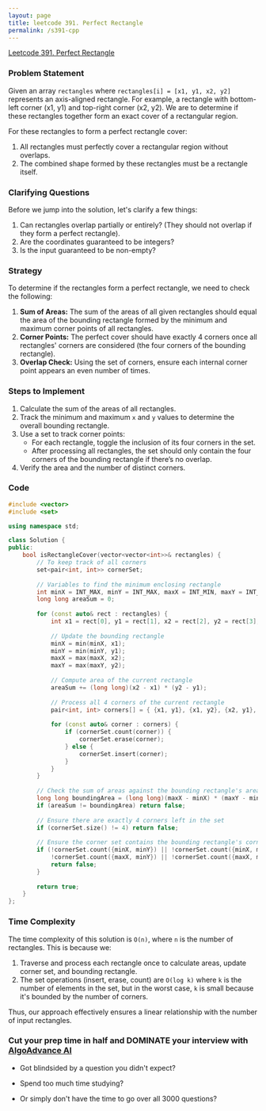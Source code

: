 ```yaml
---
layout: page
title: leetcode 391. Perfect Rectangle
permalink: /s391-cpp
---
```

[Leetcode 391. Perfect Rectangle](https://algoadvance.github.io/algoadvance/l391)
### Problem Statement

Given an array `rectangles` where `rectangles[i] = [x1, y1, x2, y2]` represents an axis-aligned rectangle. For example, a rectangle with bottom-left corner (x1, y1) and top-right corner (x2, y2). We are to determine if these rectangles together form an exact cover of a rectangular region.

For these rectangles to form a perfect rectangle cover:
1. All rectangles must perfectly cover a rectangular region without overlaps.
2. The combined shape formed by these rectangles must be a rectangle itself.

### Clarifying Questions

Before we jump into the solution, let's clarify a few things:
1. Can rectangles overlap partially or entirely? (They should not overlap if they form a perfect rectangle).
2. Are the coordinates guaranteed to be integers?
3. Is the input guaranteed to be non-empty?

### Strategy

To determine if the rectangles form a perfect rectangle, we need to check the following:

1. **Sum of Areas:** The sum of the areas of all given rectangles should equal the area of the bounding rectangle formed by the minimum and maximum corner points of all rectangles.
2. **Corner Points:** The perfect cover should have exactly 4 corners once all rectangles' corners are considered (the four corners of the bounding rectangle).
3. **Overlap Check:** Using the set of corners, ensure each internal corner point appears an even number of times.

### Steps to Implement

1. Calculate the sum of the areas of all rectangles.
2. Track the minimum and maximum `x` and `y` values to determine the overall bounding rectangle.
3. Use a set to track corner points:
   - For each rectangle, toggle the inclusion of its four corners in the set.
   - After processing all rectangles, the set should only contain the four corners of the bounding rectangle if there’s no overlap.
4. Verify the area and the number of distinct corners.

### Code

```cpp
#include <vector>
#include <set>

using namespace std;

class Solution {
public:
    bool isRectangleCover(vector<vector<int>>& rectangles) {
        // To keep track of all corners
        set<pair<int, int>> cornerSet;
        
        // Variables to find the minimum enclosing rectangle
        int minX = INT_MAX, minY = INT_MAX, maxX = INT_MIN, maxY = INT_MIN;
        long long areaSum = 0;
        
        for (const auto& rect : rectangles) {
            int x1 = rect[0], y1 = rect[1], x2 = rect[2], y2 = rect[3];
            
            // Update the bounding rectangle
            minX = min(minX, x1);
            minY = min(minY, y1);
            maxX = max(maxX, x2);
            maxY = max(maxY, y2);
            
            // Compute area of the current rectangle
            areaSum += (long long)(x2 - x1) * (y2 - y1);
            
            // Process all 4 corners of the current rectangle
            pair<int, int> corners[] = { {x1, y1}, {x1, y2}, {x2, y1}, {x2, y2} };
            
            for (const auto& corner : corners) {
                if (cornerSet.count(corner)) {
                    cornerSet.erase(corner);
                } else {
                    cornerSet.insert(corner);
                }
            }
        }
        
        // Check the sum of areas against the bounding rectangle's area
        long long boundingArea = (long long)(maxX - minX) * (maxY - minY);
        if (areaSum != boundingArea) return false;
        
        // Ensure there are exactly 4 corners left in the set
        if (cornerSet.size() != 4) return false;
        
        // Ensure the corner set contains the bounding rectangle's corners
        if (!cornerSet.count({minX, minY}) || !cornerSet.count({minX, maxY}) ||
            !cornerSet.count({maxX, minY}) || !cornerSet.count({maxX, maxY})) {
            return false;
        }
        
        return true;
    }
};
```

### Time Complexity

The time complexity of this solution is `O(n)`, where `n` is the number of rectangles. This is because we:
1. Traverse and process each rectangle once to calculate areas, update corner set, and bounding rectangle.
2. The set operations (insert, erase, count) are `O(log k)` where `k` is the number of elements in the set, but in the worst case, `k` is small because it's bounded by the number of corners.

Thus, our approach effectively ensures a linear relationship with the number of input rectangles.


### Cut your prep time in half and DOMINATE your interview with [AlgoAdvance AI](https://algoAdvance.com)

- Got blindsided by a question you didn't expect?

- Spend too much time studying?

- Or simply don't have the time to go over all 3000 questions?

